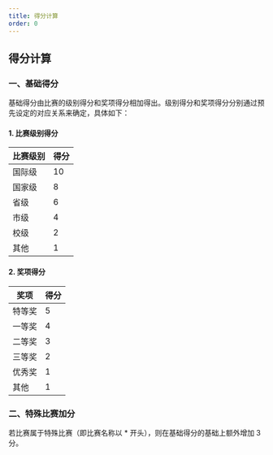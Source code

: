```yaml
---
title: 得分计算
order: 0
---
```

## 得分计算

### 一、基础得分
基础得分由比赛的级别得分和奖项得分相加得出。级别得分和奖项得分分别通过预先设定的对应关系来确定，具体如下：

#### 1. 比赛级别得分
| 比赛级别 | 得分 |
| ---- | ---- |
| 国际级 | 10 |
| 国家级 | 8 |
| 省级 | 6 |
| 市级 | 4 |
| 校级 | 2 |
| 其他 | 1 |

#### 2. 奖项得分
| 奖项 | 得分 |
| ---- | ---- |
| 特等奖 | 5 |
| 一等奖 | 4 |
| 二等奖 | 3 |
| 三等奖 | 2 |
| 优秀奖 | 1 |
| 其他 | 1 |

### 二、特殊比赛加分
若比赛属于特殊比赛（即比赛名称以 * 开头），则在基础得分的基础上额外增加 3 分。